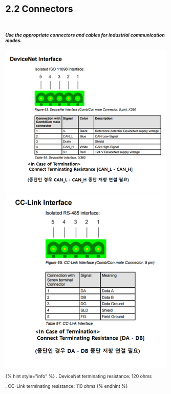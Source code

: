 ﻿# 2.2 Connectors

<br>

##### Use the appropriate connectors and cables for industrial communication modes.

![[Figure 2.2 Industrial Communication Card]](<../_assets/2-Mounting-Setting/2-Connector/image_1.png>)
![](<../_assets/2-Mounting-Setting/2-Connector/image_2.png>)

{% hint style="info" %}
\.      DeviceNet terminating resistance: 120 ohms

\.      CC-Link terminating resistance: 110 ohms
{% endhint %}